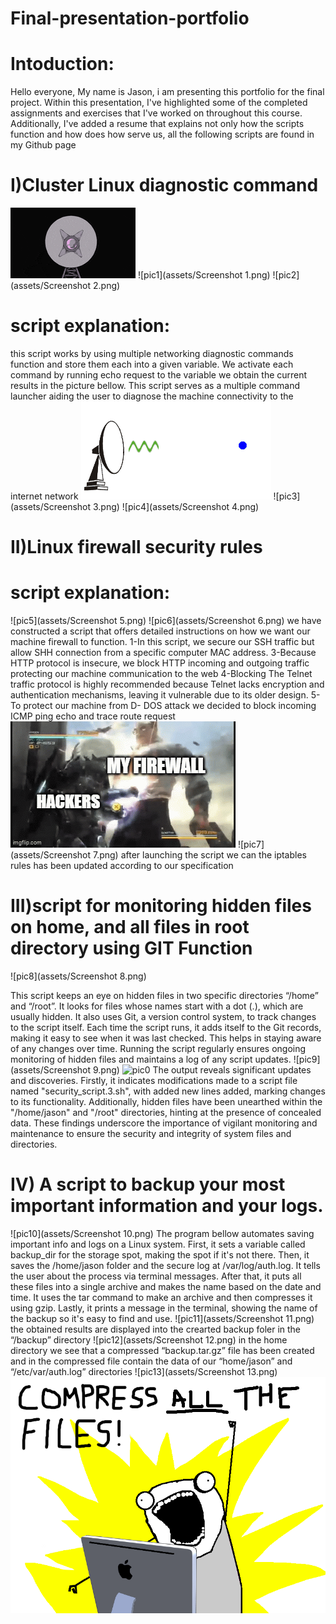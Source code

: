 # Final-presentation-portfolio

# Intoduction:
Hello everyone, My name is Jason, i am presenting this portfolio for the final project. Within this presentation, I've highlighted some of the completed assignments and exercises that I've worked on throughout this course. Additionally, I've added a resume that explains not only how the scripts function and how does how serve us, all the following scripts are found in my Github page 



# I)Cluster Linux diagnostic command
![pic0](assets/200w.gif)
![pic1](assets/Screenshot 1.png)
![pic2](assets/Screenshot 2.png)
# script explanation:
this script works by using multiple networking diagnostic commands function and store them each into a given variable.
We activate each command by running echo request to the variable we obtain the current results in the picture bellow. 
This script serves as a multiple command launcher aiding the user to diagnose the machine connectivity to the internet network
![pic0](assets/radarops.gif)
![pic3](assets/Screenshot 3.png)
![pic4](assets/Screenshot 4.png)


# II)Linux firewall security rules
# script explanation:
![pic5](assets/Screenshot 5.png)
![pic6](assets/Screenshot 6.png)
we have constructed a script that offers detailed instructions on how we want our machine firewall to function.
1-In this script, we secure our SSH traffic but allow SHH connection from a specific computer MAC address.
3-Because HTTP protocol is insecure, we block HTTP incoming and outgoing traffic protecting our machine communication to the web
4-Blocking The Telnet traffic protocol is highly recommended because Telnet lacks encryption and authentication mechanisms, leaving it vulnerable due to its older design. 
5-To protect our machine from D- DOS attack we decided to block incoming  ICMP ping echo and  trace route request
![pic0](assets/89ow1b.gif)
![pic7](assets/Screenshot 7.png)
after launching the script we can the iptables rules has been updated according to our specification


# III)script for monitoring hidden files on home, and all files in root directory using GIT Function
![pic8](assets/Screenshot 8.png)

This script keeps an eye on hidden files in two specific directories “/home” and “/root”. It looks for files whose names start with a dot (.), which are usually hidden. It also uses Git, a version control system, to track changes to the script itself. Each time the script runs, it adds itself to the Git records, making it easy to see when it was last checked. This helps in staying aware of any changes over time. Running the script regularly ensures ongoing monitoring of hidden files and maintains a log of any script updates.
![pic9](assets/Screenshot 9.png)
![pic0](assets/3d6d22105459531.5f918f1f20af0.gif)
The output reveals significant updates and discoveries. Firstly, it indicates modifications made to a script file named "security_script.3.sh", with added new lines added, marking changes to its functionality. Additionally, hidden files have been unearthed within the "/home/jason" and "/root" directories, hinting at the presence of concealed data. These findings underscore the importance of vigilant monitoring and maintenance to ensure the security and integrity of system files and directories.

# IV) A script to backup your most important information and your logs. 
![pic10](assets/Screenshot 10.png)
The program bellow automates saving important info and logs on a Linux system. First, it sets a variable called backup_dir for the storage spot, making the spot if it's not there. Then, it saves the /home/jason folder and the secure log at /var/log/auth.log. It tells the user about the process via terminal messages. After that, it puts all these files into a single archive and makes the name based on the date and time. It uses the tar command to make an archive and then compresses it using gzip. Lastly, it prints a message in the terminal, showing the name of the backup so it's easy to find and use.
![pic11](assets/Screenshot 11.png)
the obtained results are displayed into the crearted backup foler in the “/backup” directory
![pic12](assets/Screenshot 12.png)
in the home directory we see that a compressed “backup.tar.gz” file has been created and in the compressed file contain the data of our “home/jason” and  “/etc/var/auth.log” directories
![pic13](assets/Screenshot 13.png)
![pic0](assets/dbefcee01207008a554e731e0236a8e3.png)
